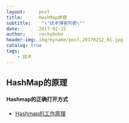 ```yaml
---
layout:     post
title:      HashMap原理
subtitle:    "\"技术博客列表\""
date:       2017-02-15
author:     rockybobo
header-img: img/myname/post_20170212_01.jpg
catalog: true
tags:
    - 技术
---
```


## HashMap的原理

#### Hashmap的正确打开方式

* [Hashmap的工作原理](http://www.importnew.com/7099.html)

